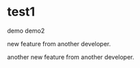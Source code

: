 # test1
demo 
demo2

new feature from another developer.



another new feature from another developer.

